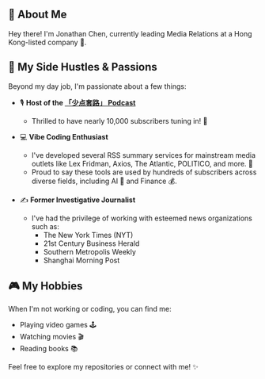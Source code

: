 ## 👋 About Me

Hey there! I'm Jonathan Chen, currently leading Media Relations at a Hong Kong-listed company 🏢.

## 🚀 My Side Hustles & Passions

Beyond my day job, I'm passionate about a few things:

* 🎙️ **Host of the [「少点套路」 Podcast](https://www.xiaoyuzhoufm.com/podcast/6693bd8837236c546e0be38c)**
    * Thrilled to have nearly 10,000 subscribers tuning in! 🎉

* 💻 **Vibe Coding Enthusiast**
    * I've developed several RSS summary services for mainstream media outlets like Lex Fridman, Axios, The Atlantic, POLITICO, and more. 📰
    * Proud to say these tools are used by hundreds of subscribers across diverse fields, including AI 🤖 and Finance 💰.

* ✍️ **Former Investigative Journalist**
    * I've had the privilege of working with esteemed news organizations such as:
        * The New York Times (NYT)
        * 21st Century Business Herald
        * Southern Metropolis Weekly
        * Shanghai Morning Post

## 🎮 My Hobbies

When I'm not working or coding, you can find me:

* Playing video games 🕹️
* Watching movies 🎬
* Reading books 📚

Feel free to explore my repositories or connect with me! ✨
